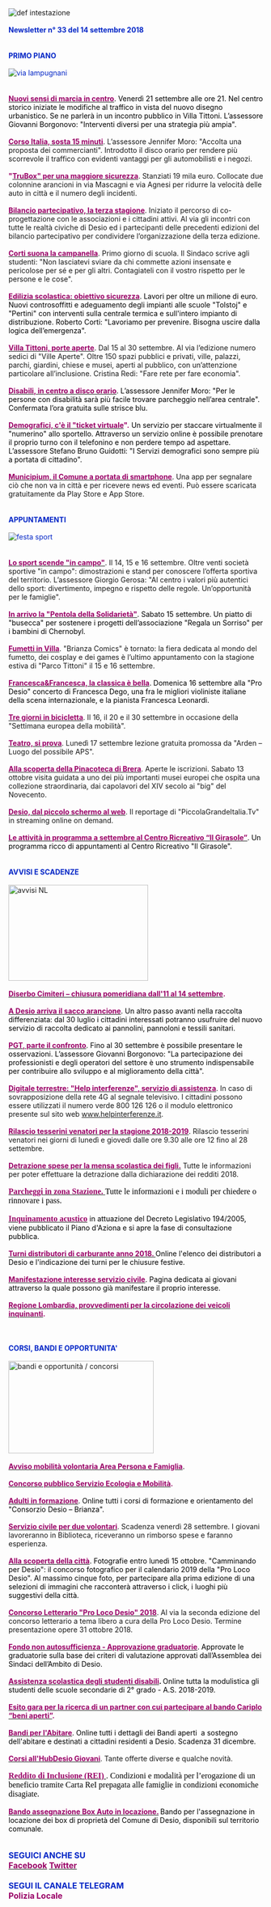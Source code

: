 <html>
<head>
<meta http-equiv="Content-Type" content="text/html; charset=utf-8"></head>
<body><div><img border="0" alt="def intestazione" src="http://www.comune.desio.mb.it/servizi/gestionedocumentale/visualizzadocumento.aspx?id=6276"></div>
<div>&nbsp;</div>
<div>
<div>
<div><strong><font color="#0426c6">Newsletter n°&nbsp;33 del&nbsp;14 settembre 2018</font></strong></div>
<div><strong><font color="#0426c6"></font></strong>&nbsp;</div>
<div><strong><font color="#0426c6"></font></strong>&nbsp;</div>
<div><font color="#0426c6"><strong>PRIMO</strong><strong> PIANO </strong></font></div>
<div><strong><font color="#0426c6"></font></strong>&nbsp;</div>
<div><font color="#0426c6"><img alt="via lampugnani" src="https://www.comune.desio.mb.it/servizi/gestionedocumentale/visualizzadocumento.aspx?ID=25452"></font></div>
<div>&nbsp;</div>
<div><br><font color="#990066"><strong><a title="" href="https://www.comune.desio.mb.it/servizi/notizie/notizie_fase02.aspx?ID=50966" target="_self"><font color="#990066"><strong>Nuovi sensi di marcia in centro</strong></font></a></strong></font><font color="#000000">. Venerdì 21 settembre alle ore 21. Nel centro storico iniziate le modifiche al traffico in vista del nuovo disegno urbanistico. Se ne parlerà in un incontro pubblico in Villa Tittoni. L’assessore Giovanni Borgonovo: &quot;Interventi diversi per una strategia più ampia&quot;.</font></div>
<div><font color="#990066"></font>&nbsp;</div>
<div><strong><font color="#990066"><a title="" href="https://www.comune.desio.mb.it/servizi/notizie/notizie_fase02.aspx?ID=50960" target="_self"><strong><font color="#990066">Corso Italia, sosta 15 minuti</font></strong></a></font></strong>. L’assessore Jennifer Moro: &quot;Accolta una proposta dei commercianti&quot;. Introdotto il disco orario per rendere più scorrevole il traffico con evidenti vantaggi per gli automobilisti e i negozi.</div>
<div>&nbsp;</div>
<div><font color="#990066"><strong>&quot;<a title="" href="https://www.comune.desio.mb.it/servizi/notizie/notizie_fase02.aspx?ID=50957" target="_self"><font color="#990066"><strong>TruBox&quot; per una maggiore sicurezza</strong></font></a></strong></font>. Stanziati 19 mila euro. Collocate due colonnine arancioni in via Mascagni e via Agnesi per ridurre la velocità delle auto in città e il numero degli incidenti.</div>
<div>&nbsp;</div>
<div><strong><font color="#990066"><a title="" href="https://www.comune.desio.mb.it/servizi/notizie/notizie_fase02.aspx?ID=50972" target="_self"><strong><font color="#990066">Bilancio partecipativo, la terza stagione</font></strong></a></font></strong>. Iniziato il percorso di co-progettazione con le associazioni e i cittadini attivi. Al via gli incontri con tutte le realtà civiche di Desio ed i partecipanti delle precedenti edizioni del bilancio partecipativo per condividere l’organizzazione della terza edizione.</div>
<div>&nbsp;</div>
<div><font color="#990066"><strong><a title="" href="https://www.comune.desio.mb.it/servizi/notizie/notizie_fase02.aspx?ID=50930" target="_self"><font color="#990066"><strong>Corti suona la campanella</strong></font></a></strong></font>. Primo giorno di scuola. Il Sindaco scrive agli studenti: &quot;Non lasciatevi sviare da chi commette azioni insensate e pericolose per sé e per gli altri. Contagiateli con il vostro rispetto per le persone e le cose&quot;.</div>
<div><font color="#990066"><strong></strong></font>&nbsp;</div>
<div><font color="#990066"><strong><a title="" href="https://www.comune.desio.mb.it/servizi/notizie/notizie_fase02.aspx?ID=49924" target="_self"><font color="#990066"><strong>Edilizia scolastica: obiettivo sicurezza</strong></font></a></strong></font><font color="#000000">. Lavori per oltre un milione di euro. Nuovi controsoffitti e adeguamento degli impianti alle scuole &quot;Tolstoj&quot; e &quot;Pertini&quot; con interventi sulla centrale termica e sull'intero impianto di distribuzione. Roberto Corti: &quot;Lavoriamo per prevenire. Bisogna uscire dalla logica dell’emergenza&quot;.</font></div>
<div>&nbsp;</div>
<div><strong><font color="#990066"><a title="" href="https://www.comune.desio.mb.it/servizi/notizie/notizie_fase02.aspx?ID=49907" target="_self"><strong><font color="#990066">Villa Tittoni, porte aperte</font></strong></a></font></strong>. Dal 15 al 30 settembre. Al via l’edizione numero sedici di &quot;Ville Aperte&quot;. Oltre 150 spazi pubblici e privati, ville, palazzi, parchi, giardini, chiese e musei, aperti al pubblico, con un’attenzione particolare all’inclusione. Cristina Redi: &quot;Fare rete per fare economia&quot;.</div>
<div><font color="#990066"><strong></strong></font>&nbsp;</div>
<div><font color="#990066"><strong><a title="" href="https://www.comune.desio.mb.it/servizi/notizie/notizie_fase02.aspx?ID=49877" target="_self"><font color="#990066"><strong>Disabili, in centro a disco orario</strong></font></a></strong></font><font color="#000000">. L’assessore Jennifer Moro: &quot;Per le persone con disabilità sarà più facile trovare parcheggio nell’area centrale&quot;. Confermata l’ora gratuita sulle strisce blu.</font></div>
<div>&nbsp;</div>
<div><font color="#990066"><strong><a title="" href="https://www.comune.desio.mb.it/servizi/notizie/notizie_fase02.aspx?ID=48410" target="_self"><font color="#990066"><strong>Demografici, c'è il &quot;ticket virtuale</strong></font></a>&quot;.</strong> </font><font color="#000000">Un </font><font color="#000000">servizio per staccare virtualmente il &quot;numerino&quot; allo sportello. Attraverso un servizio online è possibile prenotare il proprio turno con il telefonino e non perdere tempo ad aspettare. L’assessore Stefano Bruno Guidotti: &quot;I Servizi demografici sono sempre più a portata di cittadino&quot;.</font></div>
<div><strong><font color="#990066"></font></strong>&nbsp;</div>
<div><strong><font color="#990066"><a title="" href="https://www.comune.desio.mb.it/servizi/notizie/notizie_fase02.aspx?ID=48011" target="_self"><strong><font color="#990066">Municipium, il Comune a portata di smartphone</font></strong></a></font></strong>. Una app per segnalare ciò che non va in città e per ricevere news ed eventi. Può essere scaricata gratuitamente da Play Store e App Store.</div>
<div><font color="#0426c6"></font>&nbsp;</div>
<div><font color="#0426c6"><span style="mso-fareast-font-family: &quot;MS Mincho&quot;; mso-fareast-language: JA"><font color="#990066"><span style="mso-fareast-font-family: &quot;MS Mincho&quot;; mso-fareast-language: JA"></span></font></span></font>&nbsp;</div>
<div><font color="#0426c6"><strong>APPUNTAMENTI</strong></font></div>
<div>&nbsp;</div>
<div><font color="#0426c6"><img alt="festa sport" src="https://www.comune.desio.mb.it/servizi/gestionedocumentale/visualizzadocumento.aspx?ID=25453"></font></div>
<div><font color="#0426c6"></font>&nbsp;</div>
<div><span style="FONT-SIZE: 12px; FONT-FAMILY: Verdana, Geneva, Arial, Helvetica, sans-serif; WHITE-SPACE: normal; WORD-SPACING: 0px; TEXT-TRANSFORM: none; FLOAT: none; FONT-WEIGHT: normal; COLOR: rgb(0,0,0); FONT-STYLE: normal; ORPHANS: 2; WIDOWS: 2; DISPLAY: inline !important; LETTER-SPACING: normal; TEXT-INDENT: 0px; font-variant-ligatures: normal; font-variant-caps: normal; -webkit-text-stroke-width: 0px; text-decoration-style: initial; text-decoration-color: initial"><span style="FONT-SIZE: 12px; FONT-FAMILY: Verdana, Geneva, Arial, Helvetica, sans-serif; WHITE-SPACE: normal; WORD-SPACING: 0px; TEXT-TRANSFORM: none; FLOAT: none; FONT-WEIGHT: normal; COLOR: rgb(0,0,0); FONT-STYLE: normal; ORPHANS: 2; WIDOWS: 2; DISPLAY: inline !important; LETTER-SPACING: normal; TEXT-INDENT: 0px; font-variant-ligatures: normal; font-variant-caps: normal; -webkit-text-stroke-width: 0px; text-decoration-style: initial; text-decoration-color: initial"><span style="FONT-SIZE: 12pt; FONT-FAMILY: &quot;Times New Roman&quot;; COLOR: black; mso-fareast-font-family: &quot;MS Mincho&quot;; mso-fareast-language: JA; mso-ansi-language: IT; mso-bidi-language: AR-SA"><font color="#000000"><span style="FONT-SIZE: 12px; FONT-FAMILY: Verdana, Geneva, Arial, Helvetica, sans-serif; WHITE-SPACE: normal; WORD-SPACING: 0px; TEXT-TRANSFORM: none; FLOAT: none; FONT-WEIGHT: normal; COLOR: rgb(0,0,0); FONT-STYLE: normal; ORPHANS: 2; WIDOWS: 2; DISPLAY: inline !important; LETTER-SPACING: normal; TEXT-INDENT: 0px; font-variant-ligatures: normal; font-variant-caps: normal; -webkit-text-stroke-width: 0px; text-decoration-style: initial; text-decoration-color: initial"><span style="FONT-SIZE: 12px; FONT-FAMILY: Verdana, Geneva, Arial, Helvetica, sans-serif; WHITE-SPACE: normal; WORD-SPACING: 0px; TEXT-TRANSFORM: none; FLOAT: none; FONT-WEIGHT: normal; COLOR: rgb(0,0,0); FONT-STYLE: normal; ORPHANS: 2; WIDOWS: 2; DISPLAY: inline !important; LETTER-SPACING: normal; TEXT-INDENT: 0px; font-variant-ligatures: normal; font-variant-caps: normal; -webkit-text-stroke-width: 0px; text-decoration-style: initial; text-decoration-color: initial"><span style="FONT-SIZE: 12pt; FONT-FAMILY: &quot;Times New Roman&quot;; COLOR: black; mso-fareast-font-family: &quot;MS Mincho&quot;; mso-fareast-language: JA; mso-ansi-language: IT; mso-bidi-language: AR-SA"></span></span></span></font></span></span></span><span style="FONT-SIZE: 12px; FONT-FAMILY: Verdana, Geneva, Arial, Helvetica, sans-serif; WHITE-SPACE: normal; WORD-SPACING: 0px; TEXT-TRANSFORM: none; FLOAT: none; FONT-WEIGHT: normal; COLOR: rgb(0,0,0); FONT-STYLE: normal; ORPHANS: 2; WIDOWS: 2; DISPLAY: inline !important; LETTER-SPACING: normal; TEXT-INDENT: 0px; font-variant-ligatures: normal; font-variant-caps: normal; -webkit-text-stroke-width: 0px; text-decoration-style: initial; text-decoration-color: initial"><span style="FONT-SIZE: 12px; FONT-FAMILY: Verdana, Geneva, Arial, Helvetica, sans-serif; WHITE-SPACE: normal; WORD-SPACING: 0px; TEXT-TRANSFORM: none; FLOAT: none; FONT-WEIGHT: normal; COLOR: rgb(0,0,0); FONT-STYLE: normal; ORPHANS: 2; WIDOWS: 2; DISPLAY: inline !important; LETTER-SPACING: normal; TEXT-INDENT: 0px; font-variant-ligatures: normal; font-variant-caps: normal; -webkit-text-stroke-width: 0px; text-decoration-style: initial; text-decoration-color: initial"><span style="FONT-SIZE: 12pt; FONT-FAMILY: &quot;Times New Roman&quot;; COLOR: black; mso-fareast-font-family: &quot;MS Mincho&quot;; mso-fareast-language: JA; mso-ansi-language: IT; mso-bidi-language: AR-SA"><font color="#000000"><span style="FONT-SIZE: 12px; FONT-FAMILY: Verdana, Geneva, Arial, Helvetica, sans-serif; WHITE-SPACE: normal; WORD-SPACING: 0px; TEXT-TRANSFORM: none; FLOAT: none; FONT-WEIGHT: normal; COLOR: rgb(0,0,0); FONT-STYLE: normal; ORPHANS: 2; WIDOWS: 2; DISPLAY: inline !important; LETTER-SPACING: normal; TEXT-INDENT: 0px; font-variant-ligatures: normal; font-variant-caps: normal; -webkit-text-stroke-width: 0px; text-decoration-style: initial; text-decoration-color: initial"><span style="FONT-SIZE: 12px; FONT-FAMILY: Verdana, Geneva, Arial, Helvetica, sans-serif; WHITE-SPACE: normal; WORD-SPACING: 0px; TEXT-TRANSFORM: none; FLOAT: none; FONT-WEIGHT: normal; COLOR: rgb(0,0,0); FONT-STYLE: normal; ORPHANS: 2; WIDOWS: 2; DISPLAY: inline !important; LETTER-SPACING: normal; TEXT-INDENT: 0px; font-variant-ligatures: normal; font-variant-caps: normal; -webkit-text-stroke-width: 0px; text-decoration-style: initial; text-decoration-color: initial"><span style="FONT-SIZE: 12pt; FONT-FAMILY: &quot;Times New Roman&quot;; COLOR: black; mso-fareast-font-family: &quot;MS Mincho&quot;; mso-fareast-language: JA; mso-ansi-language: IT; mso-bidi-language: AR-SA"></span></span></span></font></span></span></span>&nbsp;</div>
<div><strong><font color="#990066"><strong><font color="#990066"><a title="" href="https://www.comune.desio.mb.it/servizi/notizie/notizie_fase02.aspx?ID=49904" target="_self"><strong><font color="#990066"><strong><font color="#990066">Lo</font></strong> sport scende &quot;in campo&quot;</font></strong></a></font></strong></font></strong>. Il 14, 15 e 16 settembre. Oltre venti società sportive &quot;in campo&quot;: dimostrazioni e stand per conoscere l’offerta sportiva del territorio. L’assessore Giorgio Gerosa: &quot;Al centro i valori più autentici dello sport: divertimento, impegno e rispetto delle regole. Un’opportunità per le famiglie&quot;.</div>
<div>&nbsp;</div>
<div><font color="#990066"><strong><font color="#990066"><strong><a title="" href="https://www.comune.desio.mb.it/servizi/notizie/notizie_fase02.aspx?ID=50965" target="_self"><font color="#990066"><strong><font color="#990066"><strong>In arrivo la &quot;Pentola della Solidarietà&quot;</strong></font></strong></font></a></strong></font></strong></font><font color="#000000">. Sabato 15 settembre. Un piatto di &quot;busecca&quot; per sostenere i progetti dell’associazione &quot;Regala un Sorriso&quot; per i bambini di Chernobyl.</font></div>
<div><strong><font color="#990066"></font></strong>&nbsp;</div>
<div><font color="#990066"><strong><a title="" href="https://www.comune.desio.mb.it/servizi/notizie/notizie_fase02.aspx?ID=50952" target="_self"><font color="#990066"><strong>Fumetti in Villa</strong></font></a></strong></font>. &quot;Brianza Comics&quot; è tornato: la fiera dedicata al mondo del fumetto, dei cosplay e dei games è l’ultimo appuntamento con la stagione estiva di &quot;Parco Tittoni&quot; il 15 e 16 settembre.</div>
<div>&nbsp;</div>
<div><font color="#990066"><strong><a title="" href="https://www.comune.desio.mb.it/servizi/notizie/notizie_fase02.aspx?ID=49930" target="_self"><font color="#990066"><strong>Francesca&amp;Francesca, la classica è bella</strong></font></a></strong></font><font color="#000000">. Domenica 16 settembre alla &quot;Pro Desio&quot; concerto di Francesca Dego, una fra le migliori violiniste italiane della scena internazionale, e la pianista Francesca Leonardi.</font></div>
<div><font color="#000000"></font>&nbsp;</div>
<div><strong><font color="#990066"><a title="" href="https://www.comune.desio.mb.it/servizi/notizie/notizie_fase02.aspx?ID=50955" target="_self"><strong><font color="#990066">Tre giorni in bicicletta</font></strong></a></font></strong>. Il 16, il 20 e il 30 settembre in occasione della &quot;Settimana europea della mobilità&quot;.</div>
<div>&nbsp;</div>
<div><strong><font color="#990066"><a title="" href="https://www.comune.desio.mb.it/servizi/notizie/notizie_fase02.aspx?ID=49892" target="_self"><strong><font color="#990066">Teatro, si prova</font></strong></a></font></strong>. Lunedì 17 settembre lezione gratuita promossa da &quot;Arden – Luogo del possibile APS&quot;.</div>
<div>&nbsp;</div>
<div><strong><font color="#990066"><a title="" href="https://www.comune.desio.mb.it/servizi/notizie/notizie_fase02.aspx?ID=50934" target="_self"><strong><font color="#990066">Alla scoperta della Pinacoteca di Brera</font></strong></a></font></strong>. Aperte le iscrizioni. Sabato 13 ottobre visita guidata a uno dei più importanti musei europei che ospita una collezione straordinaria, dai capolavori del XIV secolo ai &quot;big&quot; del Novecento.</div>
<div><font color="#990066"><strong></strong></font>&nbsp;</div>
<div><strong><font color="#990066"><a title="" href="https://www.comune.desio.mb.it/servizi/notizie/notizie_fase02.aspx?ID=48645" target="_self"><strong><font color="#990066">Desio, dal piccolo schermo al web</font></strong></a></font></strong>. Il reportage di &quot;PiccolaGrandeItalia.Tv&quot; in streaming online on demand.</div>
<div>
<p class="MsoNormal" style="MARGIN: 0cm 0cm 0pt">&nbsp;</p>
<p class="MsoNormal" style="MARGIN: 0cm 0cm 0pt"><font color="#000000"><font color="#990066"><strong><a title="" href="https://www.comune.desio.mb.it/servizi/notizie/notizie_fase02.aspx?ID=49895" target="_self"><font color="#000000"><font color="#990066"><strong>Le attività in programma a settembre al Centro Ricreativo “Il Girasole”</strong></font></font></a></strong></font>. Un programma ricco di appuntamenti al Centro Ricreativo &quot;Il Girasole&quot;.</font></p></div><font color="#990066"></font>
<div><font color="#990066"></font>
<div><font color="#000000"><span style="mso-fareast-font-family: &quot;MS Mincho&quot;; mso-fareast-language: JA"></span></font>&nbsp;</div>
<div><font color="#0426c6"><strong></strong></font>&nbsp;</div>
<div><font color="#0426c6"><strong>AVVISI E SCADENZE</strong></font> </div>
<div>&nbsp;</div>
<div><img style="HEIGHT: 190px; WIDTH: 276px" border="0" alt="avvisi NL" src="http://www.comune.desio.mb.it/servizi/gestionedocumentale/visualizzadocumento.aspx?id=18789" width="232" height="175"></div><font color="#990066">
<div><br>
<div><font color="#990066"><strong><a title="" href="https://www.comune.desio.mb.it/servizi/notizie/notizie_fase02.aspx?ID=49927" target="_self"><font color="#990066"><strong>Diserbo Cimiteri – chiusura pomeridiana dall'11 al 14 settembre</strong></font></a>.</strong></font></div>
<div><strong></strong>&nbsp;</div>
<div><font color="#990066"><strong><a title="" href="https://www.comune.desio.mb.it/servizi/notizie/notizie_fase02.aspx?ID=48564" target="_self"><font color="#990066"><strong>A Desio arriva il sacco arancione</strong></font></a></strong><font color="#000000">. Un altro passo avanti nella raccolta differenziata: dal 30 luglio i cittadini interessati potranno usufruire del nuovo servizio di raccolta dedicato ai pannolini, pannoloni e tessili sanitari.</font></font></div>
<div><strong><font color="#990066"></font></strong>&nbsp;</div>
<div>
<div><font color="#990066"><a title="" href="https://www.comune.desio.mb.it/servizi/notizie/notizie_fase02.aspx?ID=48635" target="_self"><font color="#990066"><strong>PGT, parte il confronto</strong></font></a><font color="#000000">. Fino al 30 settembre è possibile&nbsp;presentare le osservazioni. L’assessore Giovanni Borgonovo: &quot;La partecipazione dei professionisti e degli operatori del settore è uno strumento indispensabile per contribuire allo sviluppo e al miglioramento della città&quot;.</font></font></div></div></div>
<div>&nbsp;</div>
<div></font><font color="#990066"><strong><a title="" href="http://www.comune.desio.mb.it/servizi/notizie/notizie_fase02.aspx?ID=48468" target="_self"><font color="#990066"><strong>Digitale terrestre: &quot;Help interferenze&quot;, servizio di assistenza</strong></font></a></strong></font>. In caso di sovrapposizione della rete 4G al segnale televisivo. I cittadini possono essere utilizzati il numero verde 800 126 126 o il modulo elettronico presente sul sito web <a href="http://www.helpinterferenze.it/">www.helpinterferenze.it</a>.</div>
<div>&nbsp;</div>
<div><a title="" href="http://www.comune.desio.mb.it/servizi/notizie/notizie_fase02.aspx?ID=48699" target="_self"><strong><font color="#990066">Rilascio tesserini venatori per la stagione 2018-2019</font></strong></a>. Rilascio tesserini venatori nei giorni di lunedì e giovedì dalle ore 9.30 alle ore 12 fino al 28 settembre.</div>
<div><font color="#000000"></font>&nbsp;</div>
<div><strong><font color="#990066"><a title="" href="http://www.comune.desio.mb.it/servizi/notizie/notizie_fase02.aspx?ID=47037" target="_self"><strong><font color="#990066">Detrazione spese per la mensa scolastica dei figli.</font></strong></a></font></strong> Tutte le informazioni per poter effettuare la detrazione dalla dichiarazione dei redditi 2018.</div>
<div><font color="#990066"><font size="3" face="Times New Roman"><span style="FONT-SIZE: 12px; FONT-FAMILY: Verdana, Geneva, Arial, Helvetica, sans-serif; WHITE-SPACE: normal; WORD-SPACING: 0px; TEXT-TRANSFORM: none; FLOAT: none; FONT-WEIGHT: normal; COLOR: rgb(0,0,0); FONT-STYLE: normal; ORPHANS: 2; WIDOWS: 2; DISPLAY: inline !important; LETTER-SPACING: normal; TEXT-INDENT: 0px; font-variant-ligatures: normal; font-variant-caps: normal; -webkit-text-stroke-width: 0px; text-decoration-style: initial; text-decoration-color: initial"></span></font></font>&nbsp;</div>
<div><font color="#990066"><font size="3" face="Times New Roman"><span style="FONT-SIZE: 12px; FONT-FAMILY: Verdana, Geneva, Arial, Helvetica, sans-serif; WHITE-SPACE: normal; WORD-SPACING: 0px; TEXT-TRANSFORM: none; FLOAT: none; FONT-WEIGHT: normal; COLOR: rgb(0,0,0); FONT-STYLE: normal; ORPHANS: 2; WIDOWS: 2; DISPLAY: inline !important; LETTER-SPACING: normal; TEXT-INDENT: 0px; font-variant-ligatures: normal; font-variant-caps: normal; -webkit-text-stroke-width: 0px; text-decoration-style: initial; text-decoration-color: initial"><a title="" href="https://www.comune.desio.mb.it/servizi/notizie/notizie_fase02.aspx?ID=42741" target="_self"><strong><font size="3"><font face="Times New Roman"><font color="#990066">Parcheggi in zona Stazione.</font> </font></font></strong></a><strong></strong><font size="3" face="Times New Roman">Tutte le informazioni e i moduli per chiedere o rinnovare i pass. </font></span></font></font></div><font color="#990066"><font size="3" face="Times New Roman"></font></font>
<div><font color="#990066"><font size="3" face="Times New Roman">
<div><span style="FONT-SIZE: 12px; FONT-FAMILY: Verdana, Geneva, Arial, Helvetica, sans-serif; WHITE-SPACE: normal; WORD-SPACING: 0px; TEXT-TRANSFORM: none; FLOAT: none; FONT-WEIGHT: normal; COLOR: rgb(0,0,0); FONT-STYLE: normal; ORPHANS: 2; WIDOWS: 2; DISPLAY: inline !important; LETTER-SPACING: normal; TEXT-INDENT: 0px; font-variant-ligatures: normal; font-variant-caps: normal; -webkit-text-stroke-width: 0px; text-decoration-style: initial; text-decoration-color: initial"></span><font color="#990066"><strong></strong></font></div>
<div><font color="#990066"><strong></strong></font>&nbsp;</div></font>
<div><font size="3" face="Times New Roman"><font color="#990066"><font color="#990066"><strong><a title="" href="https://www.comune.desio.mb.it/servizi/notizie/notizie_fase02.aspx?ID=47889" target="_self"><font color="#990066"><font color="#990066"><strong>Inquinamento acustico</strong></font></font></a> </strong></font></font></font><font color="#000000">in attuazione del Decreto Legislativo 194/2005, viene pubblicato il Piano d'Aziona e si apre la fase di consultazione pubblica.</font></div>
<div><strong></strong>&nbsp;</div>
<div><font color="#990066"><strong><font color="#990066"><strong><a title="" href="https://www.comune.desio.mb.it/servizi/notizie/notizie_fase02.aspx?ID=46399" target="_self"><font color="#990066"><strong><font color="#990066"><strong>Turni distributori di carburante anno 2018. </strong></font></strong></font></a></strong></font></strong></font><font color="#000000">Online l'elenco dei distributori a Desio e l'indicazione dei turni per le chiusure festive.</font></div>
<div><font color="#000000"></font>&nbsp;</div>
<div><font color="#000000"><strong><font color="#990066"><a title="" href="https://www.comune.desio.mb.it/servizi/notizie/notizie_fase02.aspx?ID=48259" target="_self"><font color="#000000"><strong><font color="#990066">Manifestazione interesse servizio civile</font></strong></font></a></font></strong>. Pagina dedicata ai giovani attraverso la quale possono già manifestare il proprio interesse.</font></div>
<div></div>
<div><font color="#990066"><strong></strong></font>&nbsp;</div>
<div><font color="#990066"><strong><a title="" href="http://www.comune.desio.mb.it/servizi/notizie/notizie_fase02.aspx?ID=45569" target="_self"><font color="#990066"><strong>Regione Lombardia, provvedimenti per la circolazione dei veicoli inquinanti</strong></font></a>.</strong></font></div>
<div><strong></strong>&nbsp;</div>
<div><strong></strong>&nbsp;</div></font></div></div>
<div><strong><font color="#0426c6"></font></strong>&nbsp;</div>
<div><strong><font color="#0426c6">CORSI, BANDI E OPPORTUNITA'</font></strong></div>
<div><strong></strong>&nbsp;</div>
<div>
<div><img style="HEIGHT: 183px; WIDTH: 287px" border="0" alt="bandi e opportunità / concorsi" src="http://www.comune.desio.mb.it/servizi/gestionedocumentale/visualizzadocumento.aspx?id=18790" width="299" height="168"></div>
<div>&nbsp;</div>
<div><font color="#000000">
<div><strong><font color="#990066"><a title="" href="https://www.comune.desio.mb.it/servizi/notizie/notizie_fase02.aspx?ID=50964" target="_self"><strong><font color="#990066">Avviso mobilità volontaria Area Persona e Famiglia</font></strong></a></font></strong>.</div>
<div><strong><font color="#990066"></font></strong>&nbsp;</div>
<div><strong><font color="#990066"><a title="" href="Concorso pubblico Servizio Ecologia e Mobilità" target="_self"><strong><font color="#990066">Concorso pubblico Servizio Ecologia e Mobilità</font></strong></a>.</font></strong></div>
<div><strong><font color="#990066"></font></strong>&nbsp;</div>
<div><strong><font color="#990066"><a title="" href="https://www.comune.desio.mb.it/servizi/notizie/notizie_fase02.aspx?ID=50944" target="_self"><strong><font color="#990066">Adulti in formazione</font></strong></a></font></strong>. Online tutti i corsi di formazione e orientamento del &quot;Consorzio Desio – Brianza&quot;.</font></div>
<div><font color="#990066"><font color="#000000"></font></font>&nbsp;</div>
<div><strong><font color="#990066"><a title="" href="https://www.comune.desio.mb.it/servizi/notizie/notizie_fase02.aspx?ID=48854" target="_self"><strong><font color="#990066">Servizio civile per due volontari</font></strong></a></font></strong>. Scadenza venerdì 28 settembre. I giovani lavoreranno in Biblioteca, riceveranno un rimborso spese e faranno esperienza.</div>
<div><font color="#000000"><strong><font color="#990066"></font></strong></font>&nbsp;</div>
<div><a title="" href="https://www.comune.desio.mb.it/servizi/notizie/notizie_fase02.aspx?ID=48744" target="_self"><font color="#990066"><strong>Alla scoperta della città</strong></font></a><font color="#000000">. Fotografie entro lunedì 15 ottobre. &quot;Camminando per Desio&quot;: il concorso fotografico per il calendario 2019 della &quot;Pro Loco Desio&quot;. Al massimo cinque foto, per partecipare alla prima edizione di una selezioni di immagini che racconterà attraverso i click, i luoghi più suggestivi della città.</font></div>
<div>&nbsp;</div>
<div><a title="" href="http://www.comune.desio.mb.it/servizi/notizie/notizie_fase02.aspx?ID=47775" target="_self"><strong><font color="#990066">Concorso Letterario &quot;Pro Loco Desio&quot; 2018</font></strong></a>. Al via la seconda edizione del concorso letterario a tema libero a cura della Pro Loco Desio. Termine presentazione opere 31 ottobre 2018.</div>
<div><font color="#000000"><strong><font color="#990066"></font></strong></font>&nbsp;</div>
<div><font color="#000000"><strong><font color="#990066"><a title="" href="http://www.comune.desio.mb.it/servizi/notizie/notizie_fase02.aspx?ID=48701" target="_self"><font color="#000000"><strong><font color="#990066">Fondo non autosufficienza - Approvazione graduatorie</font></strong></font></a></font></strong>. Approvate le graduatorie sulla base dei criteri di valutazione approvati dall’Assemblea dei Sindaci dell’Ambito di Desio.</font></div>
<div><font color="#990066"><strong></strong></font>&nbsp;</div>
<div><font color="#990066"><strong><a title="" href="https://www.comune.desio.mb.it/servizi/notizie/notizie_fase02.aspx?ID=48391" target="_self"><font color="#990066"><strong>Assistenza scolastica degli studenti disabili</strong></font></a></strong></font><font color="#000000"><strong>. </strong>Online tutta la modulistica gli studenti delle scuole secondarie di 2° grado - A.S. 2018-2019.</font></div>
<div><strong><font color="#990066"></font></strong>&nbsp;</div>
<div><strong><font color="#990066"><a title="" href="https://www.comune.desio.mb.it/servizi/notizie/notizie_fase02.aspx?ID=48261" target="_self"><strong><font color="#990066">Esito gara per la ricerca di un partner con cui partecipare al bando Cariplo “beni aperti”</font></strong></a>.</font></strong></div>
<div><font color="#990066"></font>&nbsp;</div></div>
<div>
<div><font color="#990066"><a title="" href="http://www.comune.desio.mb.it/servizi/notizie/notizie_fase02.aspx?ID=47841" target="_self"><strong><font color="#990066">Bandi per l'Abitare</font></strong></a><font color="#000000">. Online tutti i&nbsp;dettagli dei&nbsp;Bandi aperti&nbsp; a sostegno dell'abitare e destinati&nbsp;a cittadini residenti a Desio. Scadenza 31 dicembre.</font></font></div>
<div>&nbsp;</div></div>
<div><strong><font color="#990066"><a title="" href="http://www.comune.desio.mb.it/servizi/notizie/notizie_fase02.aspx?ID=46692" target="_self"><strong><font color="#990066">Corsi all'HubDesio Giovani</font></strong></a></font></strong>. Tante offerte diverse e qualche novità.</div>
<div>
<div><strong><font color="#990066" size="3" face="Times New Roman"><span style="FONT-SIZE: 12px; FONT-FAMILY: Verdana, Geneva, Arial, Helvetica, sans-serif; WHITE-SPACE: normal; WORD-SPACING: 0px; TEXT-TRANSFORM: none; FLOAT: none; FONT-WEIGHT: normal; COLOR: rgb(0,0,0); FONT-STYLE: normal; ORPHANS: 2; WIDOWS: 2; DISPLAY: inline !important; LETTER-SPACING: normal; TEXT-INDENT: 0px; font-variant-ligatures: normal; font-variant-caps: normal; -webkit-text-stroke-width: 0px; text-decoration-style: initial; text-decoration-color: initial"><span style="FONT-SIZE: 12px; FONT-FAMILY: Verdana, Geneva, Arial, Helvetica, sans-serif; WHITE-SPACE: normal; WORD-SPACING: 0px; TEXT-TRANSFORM: none; FLOAT: none; FONT-WEIGHT: normal; COLOR: rgb(0,0,0); FONT-STYLE: normal; ORPHANS: 2; WIDOWS: 2; DISPLAY: inline !important; LETTER-SPACING: normal; TEXT-INDENT: 0px; font-variant-ligatures: normal; font-variant-caps: normal; -webkit-text-stroke-width: 0px; text-decoration-style: initial; text-decoration-color: initial"><font size="3" face="Times New Roman"></font></span></span></font></strong>&nbsp;</div>
<div>
<p class="MsoNormal" style="MARGIN: 0cm 0cm 0pt"><strong><font color="#990066" size="3" face="Times New Roman"><span style="FONT-SIZE: 12px; FONT-FAMILY: Verdana, Geneva, Arial, Helvetica, sans-serif; WHITE-SPACE: normal; WORD-SPACING: 0px; TEXT-TRANSFORM: none; FLOAT: none; FONT-WEIGHT: normal; COLOR: rgb(0,0,0); FONT-STYLE: normal; ORPHANS: 2; WIDOWS: 2; DISPLAY: inline !important; LETTER-SPACING: normal; TEXT-INDENT: 0px; font-variant-ligatures: normal; font-variant-caps: normal; -webkit-text-stroke-width: 0px; text-decoration-style: initial; text-decoration-color: initial"><span style="FONT-SIZE: 12px; FONT-FAMILY: Verdana, Geneva, Arial, Helvetica, sans-serif; WHITE-SPACE: normal; WORD-SPACING: 0px; TEXT-TRANSFORM: none; FLOAT: none; FONT-WEIGHT: normal; COLOR: rgb(0,0,0); FONT-STYLE: normal; ORPHANS: 2; WIDOWS: 2; DISPLAY: inline !important; LETTER-SPACING: normal; TEXT-INDENT: 0px; font-variant-ligatures: normal; font-variant-caps: normal; -webkit-text-stroke-width: 0px; text-decoration-style: initial; text-decoration-color: initial"><font size="3" face="Times New Roman"><a title="" href="https://www.comune.desio.mb.it/servizi/notizie/notizie_fase02.aspx?ID=46302" target="_self"><span style="FONT-SIZE: 12px; FONT-FAMILY: Verdana, Geneva, Arial, Helvetica, sans-serif; WHITE-SPACE: normal; WORD-SPACING: 0px; TEXT-TRANSFORM: none; FLOAT: none; FONT-WEIGHT: normal; COLOR: rgb(0,0,0); FONT-STYLE: normal; ORPHANS: 2; WIDOWS: 2; DISPLAY: inline !important; LETTER-SPACING: normal; TEXT-INDENT: 0px; font-variant-ligatures: normal; font-variant-caps: normal; -webkit-text-stroke-width: 0px; text-decoration-style: initial; text-decoration-color: initial"><font color="#990066" size="3" face="Times New Roman"><strong>Reddito di Inclusione (REI) </strong></font></span></a>. Condizioni e modalità per l’erogazione di un beneficio tramite Carta ReI prepagata alle famiglie in condizioni economiche disagiate.</font></span></span></font></strong></p></div>
<div><font color="#990066"></font>&nbsp;</div></div>
<div>
<div>
<div>
<div><font color="#990066"><a title="" href="http://www.comune.desio.mb.it/servizi/notizie/notizie_fase02.aspx?ID=35369" target="_self"><font color="#990066"><strong>Bando assegnazione Box Auto in locazione.</strong></font></a><strong> </strong><font color="#000000">B</font></font><font color="#000000">ando per l'assegnazione in locazione dei box di proprietà del Comune di Desio, disponibili sul territorio comunale.</font></div>
<div>&nbsp;</div>
<div><font color="#990066"><strong><font color="#0426c6"></font></strong></font>&nbsp;</div><font color="#990066"></font>
<div><font color="#990066">
<div>
<div>
<div>
<div><font color="#0426c6"><font color="#0426c6"><font size="&#43;0"><font color="#000000"><font color="#990066"><font color="#000000"><font color="#0426c6"><strong>SEGUICI ANCHE SU</strong></font></font></font></font></font></font></font></div></div></div>
<div>
<div><font color="#0426c6"><font color="#0426c6"><font size="&#43;0"><font color="#000000"><font color="#990066"><font color="#000000"></font></font></font></font></font></font>
<div><font color="#0426c6"><font color="#0426c6"><font size="&#43;0"><font color="#000000"><font color="#990066"><font color="#000000"></font></font></font></font></font></font>
<div><font color="#0426c6"><font color="#0426c6"><font size="&#43;0"><font color="#000000"><font color="#990066"><font color="#000000"></font></font></font></font></font></font>
<div><font color="#0426c6"><font color="#0426c6"><font size="&#43;0"><font color="#000000"><font color="#990066"><font color="#000000">
<div>
<div>
<div>
<div>
<div><a title="" href="https://it-it.facebook.com/pages/Comune-Di-Desio/103441483073684" target="_self"><font color="#990066"><strong>Facebook</strong></font></a><font color="#990066"><strong> </strong></font><a title="" href="https://mobile.twitter.com/comunedidesio" target="_self"><font color="#990066"><strong>Twitter</strong></font></a><strong> </strong></div>
<div>&nbsp;</div>
<div><strong><font color="#0426c6">SEGUI IL CANALE TELEGRAM</font></strong></div>
<div>
<div><font color="#990066"><strong>Polizia Locale</strong></font></div></div></div></div></div></div></font></font></font></font></font></font></div></div></div></div></div></div></font></div></div></div></div></div></div></div></body></html